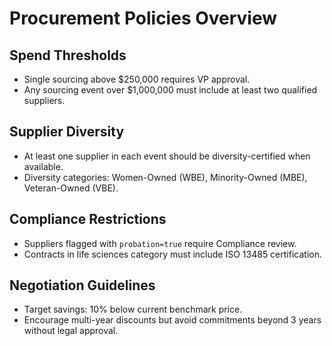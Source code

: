 # Procurement Policies Overview

## Spend Thresholds
- Single sourcing above $250,000 requires VP approval.
- Any sourcing event over $1,000,000 must include at least two qualified suppliers.

## Supplier Diversity
- At least one supplier in each event should be diversity-certified when available.
- Diversity categories: Women-Owned (WBE), Minority-Owned (MBE), Veteran-Owned (VBE).

## Compliance Restrictions
- Suppliers flagged with `probation=true` require Compliance review.
- Contracts in life sciences category must include ISO 13485 certification.

## Negotiation Guidelines
- Target savings: 10% below current benchmark price.
- Encourage multi-year discounts but avoid commitments beyond 3 years without legal approval.

